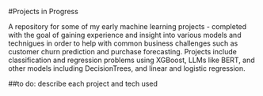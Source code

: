#Projects in Progress 

A repository for some of my early machine learning projects - completed with the goal of gaining experience and insight into various models and technigues in order to help with common business challenges such as customer churn prediction and purchase forecasting. Projects include classification and regression problems using XGBoost, LLMs like BERT, and other models including DecisionTrees, and linear and logistic regression.

##to do: describe each project and tech used

